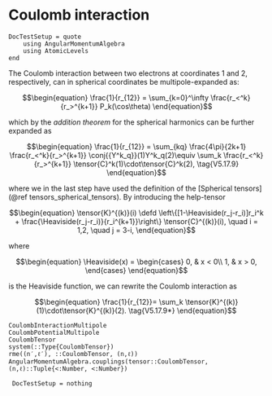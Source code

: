 # Coulomb interaction

```@meta
DocTestSetup = quote
    using AngularMomentumAlgebra
    using AtomicLevels
end
```

The Coulomb interaction between two electrons at coordinates $1$ and
$2$, respectively, can in spherical coordinates be multipole-expanded
as:

```math
\begin{equation}
\frac{1}{r_{12}} =
\sum_{k=0}^\infty
\frac{r_<^k}{r_>^{k+1}}
P_k(\cos\theta)
\end{equation}
```

which by the _addition theorem_ for the spherical harmonics can be
further expanded as

```math
\begin{equation}
\frac{1}{r_{12}} =
\sum_{kq}
\frac{4\pi}{2k+1}
\frac{r_<^k}{r_>^{k+1}}
\conj{{Y^k_q}}(1)Y^k_q(2)\equiv
\sum_k
\frac{r_<^k}{r_>^{k+1}}
\tensor{C}^k(1)\cdot\tensor{C}^k(2),
\tag{V5.17.9}
\end{equation}
```

where we in the last step have used the definition of the [Spherical
tensors](@ref tensors_spherical_tensors). By introducing the
help-tensor

```math
\begin{equation}
\tensor{K}^{(k)}(i) \defd
\left\{[1-\Heaviside(r_j-r_i)]r_i^k +
\frac{\Heaviside(r_j-r_i)}{r_i^{k+1}}\right\}
\tensor{C}^{(k)}(i),
\quad
i = 1,2,
\quad
j = 3-i,
\end{equation}
```

where

```math
\begin{equation}
\Heaviside(x) = \begin{cases}
0, & x < 0\\
1, & x > 0,
\end{cases}
\end{equation}
```

is the Heaviside function, we can rewrite the Coulomb interaction as

```math
\begin{equation}
\frac{1}{r_{12}}=
\sum_k
\tensor{K}^{(k)}(1)\cdot\tensor{K}^{(k)}(2).
\tag{V5.17.9*}
\end{equation}
```

```@docs
CoulombInteractionMultipole
CoulombPotentialMultipole
CoulombTensor
system(::Type{CoulombTensor})
rme((n′,ℓ′), ::CoulombTensor, (n,ℓ))
AngularMomentumAlgebra.couplings(tensor::CoulombTensor, (n,ℓ)::Tuple{<:Number, <:Number})
```

```@meta
 DocTestSetup = nothing
```

